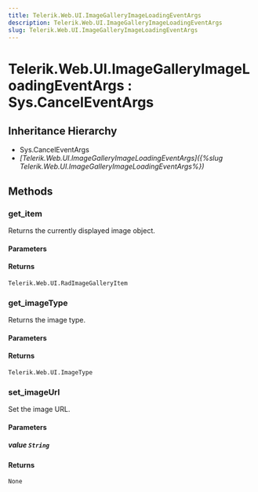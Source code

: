 ```yaml
---
title: Telerik.Web.UI.ImageGalleryImageLoadingEventArgs
description: Telerik.Web.UI.ImageGalleryImageLoadingEventArgs
slug: Telerik.Web.UI.ImageGalleryImageLoadingEventArgs
---
```


# Telerik.Web.UI.ImageGalleryImageLoadingEventArgs : Sys.CancelEventArgs 

## Inheritance Hierarchy

* Sys.CancelEventArgs
* *[Telerik.Web.UI.ImageGalleryImageLoadingEventArgs]({%slug Telerik.Web.UI.ImageGalleryImageLoadingEventArgs%})*


## Methods

###  get_item

Returns the currently displayed image object.

#### Parameters

#### Returns

`Telerik.Web.UI.RadImageGalleryItem` 

### get_imageType

Returns the image type.

#### Parameters

#### Returns

`Telerik.Web.UI.ImageType` 

### set_imageUrl

Set the image URL.

#### Parameters

##### value `String`

#### Returns

`None`

